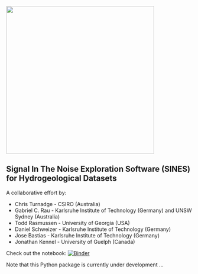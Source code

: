 <img src="https://github.com/hydrogeoscience/HydroGeoSines/blob/master/HGS_v0.jpg" width="400" />

## Signal In The Noise Exploration Software (SINES) for Hydrogeological Datasets

A collaborative effort by: 
* Chris Turnadge - CSIRO (Australia)
* Gabriel C. Rau - Karlsruhe Institute of Technology (Germany) and UNSW Sydney (Australia)
* Todd Rasmussen - University of Georgia (USA)
* Daniel Schweizer - Karlsruhe Institute of Technology (Germany)
* Jose Bastias - Karlsruhe Institute of Technology (Germany)
* Jonathan Kennel - University of Guelph (Canada)

Check out the notebook: [![Binder](https://mybinder.org/badge_logo.svg)](https://mybinder.org/v2/gh/SinesHydro/HydroGeoSines/master?filepath=hydrogeosines_baldry_demo_v0.ipynb)

Note that this Python package is currently under development ...

